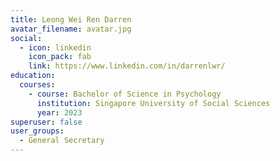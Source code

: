 ```yaml
---
title: Leong Wei Ren Darren
avatar_filename: avatar.jpg
social:
  - icon: linkedin
    icon_pack: fab
    link: https://www.linkedin.com/in/darrenlwr/
education:
  courses:
    - course: Bachelor of Science in Psychology
      institution: Singapore University of Social Sciences
      year: 2023
superuser: false
user_groups:
  - General Secretary
---
```

